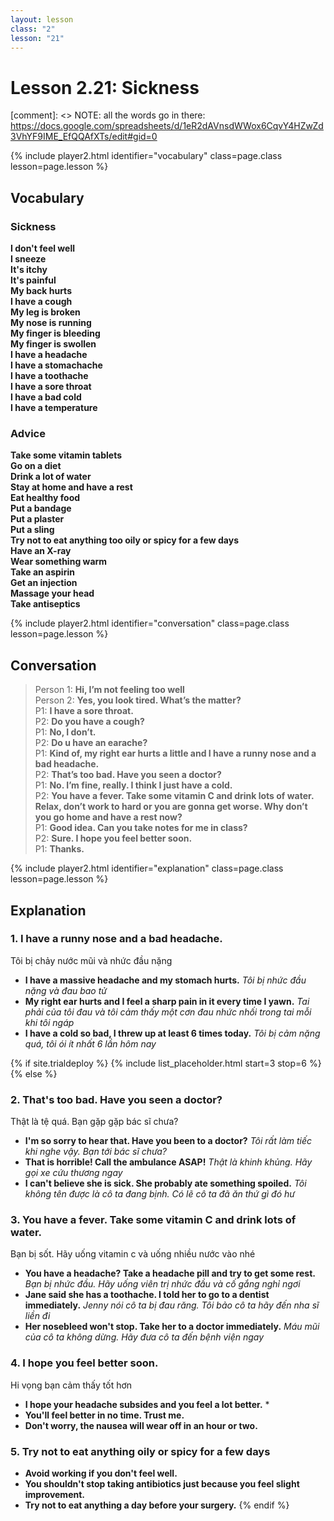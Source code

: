 ```yaml
---
layout: lesson
class: "2"
lesson: "21"
---
```



# Lesson 2.21: Sickness 

[comment]: <> NOTE: all the words go in there: https://docs.google.com/spreadsheets/d/1eR2dAVnsdWWox6CqvY4HZwZd3VhYF9IME_EfQQAfXTs/edit#gid=0

{% include player2.html identifier="vocabulary" class=page.class lesson=page.lesson %}
## Vocabulary 


### Sickness 
**I don't feel well**    
**I sneeze**    
**It's itchy**     
**It's painful**     
**My back hurts**    
**I have a cough**     
**My leg is broken**     
**My nose is running**     
**My finger is bleeding**     
**My finger is swollen**    
**I have a headache**    
**I have a stomachache**     
**I have a toothache**     
**I have a sore throat**     
**I have a bad cold**     
**I have a temperature**     

### Advice 
**Take some vitamin tablets**    
**Go on a diet**    
**Drink a lot of water**    
**Stay at home and have a rest**     
**Eat healthy food**     
**Put a bandage**     
**Put a plaster**    
**Put a sling**     
**Try not to eat anything too oily or spicy for a few days**    
**Have an X-ray**     
**Wear something warm**    
**Take an aspirin**     
**Get an injection**     
**Massage your head**     
**Take antiseptics**     








{% include player2.html identifier="conversation" class=page.class lesson=page.lesson %}

## Conversation

> Person 1: **Hi, I’m not feeling too well**   
> Person 2: **Yes, you look tired. What’s the matter?**    
> P1: **I have a sore throat.**   
> P2: **Do you have a cough?**  
> P1: **No, I don’t.**  
> P2: **Do u have an earache?**  
> P1: **Kind of, my right ear hurts a little and I have a runny nose and a bad headache.**  
> P2: **That’s too bad. Have you seen a doctor?**    
> P1: **No. I’m fine, really. I think I just have a cold.**    
> P2: **You have a fever. Take some vitamin C and drink lots of water. Relax, don’t work to hard or you are gonna get worse.  Why don’t you go home and have a rest now?**  
> P1: **Good idea. Can you take notes for me in class?**  
> P2: **Sure. I hope you feel better soon.**  
> P1: **Thanks.**  


{% include player2.html identifier="explanation" class=page.class lesson=page.lesson %}

## Explanation
### 1. I have a runny nose and a bad headache.
Tôi bị chảy nước mũi và nhức đầu nặng 
- **I have a massive headache and my stomach hurts.**  *Tôi bị nhức đầu nặng và đau bao tử*
- **My right ear hurts and I feel a sharp pain in it every time I yawn.**  *Tai phải của tôi đau và tôi cảm thấy một cơn đau nhức nhối trong tai mỗi khi tôi ngáp*
- **I have a cold so bad, I threw up at least 6 times today.**  *Tôi bị cảm nặng quá, tôi ói ít nhất 6 lần hôm nay*


{% if site.trialdeploy %}
  {% include list_placeholder.html start=3 stop=6 %}
  {% else %}
  

### 2. That's too bad. Have you seen a doctor?
Thật là tệ quá. Bạn gặp gặp bác sĩ chưa?
- **I'm so sorry to hear that. Have you been to a doctor?** *Tôi rất làm tiếc khi nghe vậy. Bạn tới bác sĩ chưa?*
- **That is horrible! Call the ambulance ASAP!** *Thật là khinh khủng. Hãy gọi xe cứu thương ngay*
- **I can't believe she is sick. She probably ate something spoiled.** *Tôi không tên được là cô ta đang bịnh. Có lẽ cô ta đã ăn thứ gì đó hư*

### 3. You have a fever. Take some vitamin C and drink lots of water.
Bạn bị sốt. Hãy uống vitamin c và uống nhiều nước vào nhé
- **You have a headache? Take a headache pill and try to get some rest.** *Bạn bị nhức đầu. Hãy uống viên trị nhức đầu và cố gắng nghỉ ngơi*
- **Jane said she has a toothache. I told her to go to a dentist immediately.** *Jenny nói cô ta bị đau răng. Tôi bảo cô ta hãy đến nha sĩ liền đi*
- **Her nosebleed won't stop. Take her to a doctor immediately.**  *Máu mũi của cô ta không dừng. Hãy đưa cô ta đến bệnh viện ngay*

### 4. I hope you feel better soon. 
Hi vọng bạn cảm thấy tốt hơn
- **I hope your headache subsides and you feel a lot better.** *
- **You'll feel better in no time. Trust me.**
- **Don't worry, the nausea will wear off in an hour or two.**

### 5. Try not to eat anything oily or spicy for a few days

- **Avoid working if you don't feel well.**
- **You shouldn't stop taking antibiotics just because you feel slight improvement.**
- **Try not to eat anything a day before your surgery.**
{% endif %}
